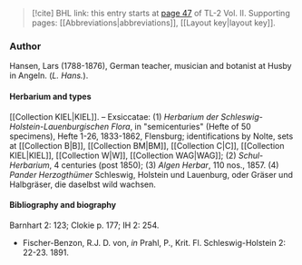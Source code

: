 > [!cite] BHL link: this entry starts at [page 47](https://www.biodiversitylibrary.org/item/103253#page/73/mode/1up) of TL-2 Vol. II.
> Supporting pages: [[Abbreviations|abbreviations]], [[Layout key|layout key]].

### Author

Hansen, Lars (1788-1876), German teacher, musician and botanist at Husby in Angeln. (*L. Hans.*).

#### Herbarium and types

[[Collection KIEL|KIEL]]. – Exsiccatae: (1) *Herbarium der Schleswig-Holstein-Lauenburgischen Flora*, in "semicenturies" (Hefte of 50 specimens), Hefte 1-26, 1833-1862, Flensburg; identifications by Nolte, sets at [[Collection B|B]], [[Collection BM|BM]], [[Collection C|C]], [[Collection KIEL|KIEL]], [[Collection W|W]], [[Collection WAG|WAG]]; (2) *Schul-Herbarium*, 4 centuries (post 1850); (3) *Algen Herbar*, 110 nos., 1857. (4) *Pander Herzogthümer* Schleswig, Holstein und Lauenburg, oder Gräser und Halbgräser, die daselbst wild wachsen.

#### Bibliography and biography

Barnhart 2: 123; Clokie p. 177; IH 2: 254.
- Fischer-Benzon, R.J. D. von, *in* Prahl, P., Krit. Fl. Schleswig-Holstein 2: 22-23. 1891.

